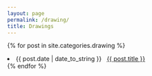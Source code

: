 ```yaml
---
layout: page
permalink: /drawing/
title: Drawings
---
```


{% for post in site.categories.drawing %}
 <li><span>{{ post.date | date_to_string }}</span> &nbsp; <a href="{{ post.url }}">{{ post.title }}</a></li>
{% endfor %}
